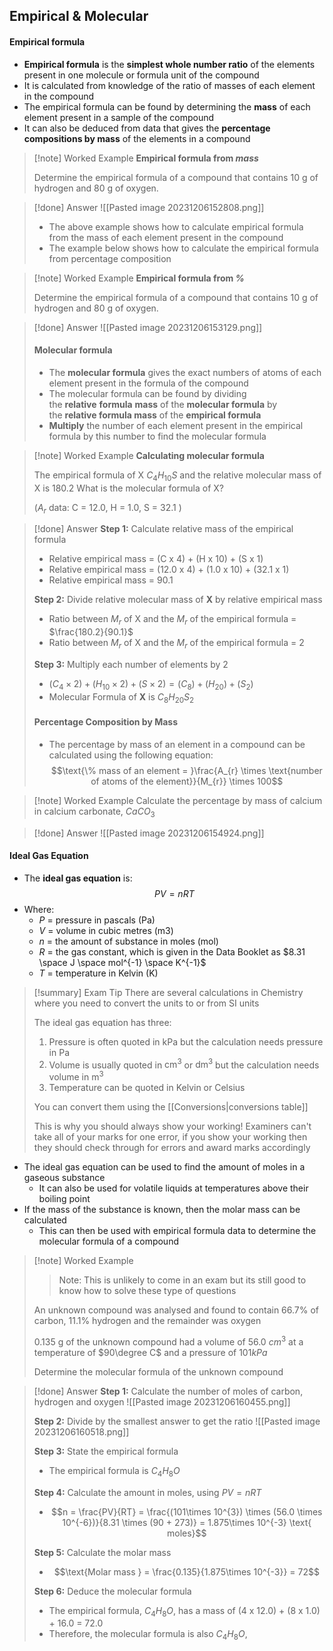 ## Empirical & Molecular

#### Empirical formula

- **Empirical formula** is the **simplest whole number ratio** of the elements present in one molecule or formula unit of the compound
- It is calculated from knowledge of the ratio of masses of each element in the compound
- The empirical formula can be found by determining the **mass** of each element present in a sample of the compound
- It can also be deduced from data that gives the **percentage compositions by mass** of the elements in a compound

> [!note] Worked Example
> **Empirical formula from *mass***
> 
> Determine the empirical formula of a compound that contains 10 g of hydrogen and 80 g of oxygen.

> [!done] Answer
> ![[Pasted image 20231206152808.png]]
> 
> - The above example shows how to calculate empirical formula from the mass of each element present in the compound
> - The example below shows how to calculate the empirical formula from percentage composition

> [!note] Worked Example
> **Empirical formula from *%*** 
> 
> Determine the empirical formula of a compound that contains 10 g of hydrogen and 80 g of oxygen.

> [!done] Answer
> ![[Pasted image 20231206153129.png]]
> 
> #### Molecular formula
> - The **molecular formula** gives the exact numbers of atoms of each element present in the formula of the compound
> - The molecular formula can be found by dividing the **relative** **formula** **mass** of the **molecular formula** by the **relative formula mass** of the **empirical formula**
> - **Multiply** the number of each element present in the empirical formula by this number to find the molecular formula

> [!note] Worked Example
> **Calculating molecular formula**
> 
> The empirical formula of X $C_{4}H_{10}S$ and the relative molecular mass of X is 180.2
> What is the molecular formula of X?
> 
> ($A_{r}$ data: C = 12.0, H = 1.0, S = 32.1 )

> [!done] Answer
> **Step 1:** Calculate relative mass of the empirical formula
> 
> - Relative empirical mass = (C x 4) + (H x 10) + (S x 1)
> - Relative empirical mass = (12.0 x 4) + (1.0 x 10) + (32.1 x 1)
> - Relative empirical mass = 90.1
> 
> **Step 2:** Divide relative molecular mass of **X** by relative empirical mass
> -  Ratio between $M_{r}$ of X and the $M_{r}$ of the empirical formula = $\frac{180.2}{90.1}$
> - Ratio between $M_{r}$ of X and the $M_{r}$ of the empirical formula = 2
> 
> **Step 3:** Multiply each number of elements by 2
> - $(C_{4} \times 2) + (H_{10} \times 2) + (S \times 2) = (C_{8}) + (H_{20}) + (S_{2})$
> - Molecular Formula of **X** is $C_{8}H_{20}S_{2}$
>  
> #### Percentage Composition by Mass
> - The percentage by mass of an element in a compound can be calculated using the following equation:
> $$\text{\% mass of an element = }\frac{A_{r} \times \text{number of atoms of the element}}{M_{r}} \times 100$$

> [!note] Worked Example
> Calculate the percentage by mass of calcium in calcium carbonate, $CaCO_{3}$

> [!done] Answer
> ![[Pasted image 20231206154924.png]]

#### Ideal Gas Equation

- The **ideal gas equation** is: 
$$PV = nRT$$
- Where:
	-  _P_ = pressure in pascals (Pa)
	- _V_ = volume in cubic metres (m3)
	- _n_ = the amount of substance in moles (mol)
	- _R_ = the gas constant, which is given in the Data Booklet as $8.31 \space J \space mol^{-1} \space K^{-1}$
	- _T_ = temperature in Kelvin (K)

>[!summary] Exam Tip
> There are several calculations in Chemistry where you need to convert the units to or from SI units
> 
> The ideal gas equation has three:
> 1. Pressure is often quoted in $\text{kPa}$ but the calculation needs pressure in $\text{Pa}$
> 2. Volume is usually quoted in $\text{cm}^{3}$ or $\text{dm}^{3}$ but the calculation needs volume in $\text{m}^{3}$
> 3. Temperature can be quoted in Kelvin or Celsius
> 
> You can convert them using the [[Conversions|conversions table]]
> 
> This is why you should always show your working! Examiners can't take all of your marks for one error, if you show your working then they should check through for errors and award marks accordingly

- The ideal gas equation can be used to find the amount of moles in a gaseous substance
    - It can also be used for volatile liquids at temperatures above their boiling point
- If the mass of the substance is known, then the molar mass can be calculated
    - This can then be used with empirical formula data to determine the molecular formula of a compound

> [!note] Worked Example
>>Note: This is unlikely to come in an exam but its still good to know how to solve these type of questions
> 
> An unknown compound was analysed and found to contain 66.7% of carbon, 11.1% hydrogen and the remainder was oxygen
> 
> 0.135 g of the unknown compound had a volume of 56.0 $cm^{3}$ at a temperature of $90\degree C$ and a pressure of $101 kPa$
> 
> Determine the molecular formula of the unknown compound

> [!done] Answer
> **Step 1:** Calculate the number of moles of carbon, hydrogen and oxygen
> ![[Pasted image 20231206160455.png]]
> 
> **Step 2:** Divide by the smallest answer to get the ratio
> ![[Pasted image 20231206160518.png]]
> 
> **Step 3:** State the empirical formula
> - The empirical formula is $C_{4}H_{8}O$
>   
> **Step 4:** Calculate the amount in moles, using $PV = nRT$
>  - $$n = \frac{PV}{RT} = \frac{(101\times 10^{3}) \times (56.0 \times 10^{-6})}{8.31 \times (90 + 273)} = 1.875\times 10^{-3} \text{ moles}$$
>    
> **Step 5:** Calculate the molar mass
> - $$\text{Molar mass } = \frac{0.135}{1.875\times 10^{-3}} = 72$$
>   
> **Step 6:** Deduce the molecular formula
> - The empirical formula, $C_{4}H_{8}O$, has a mass of (4 x 12.0) + (8 x 1.0) + 16.0 = 72.0
> - Therefore, the molecular formula is also $C_{4}H_{8}O$,








